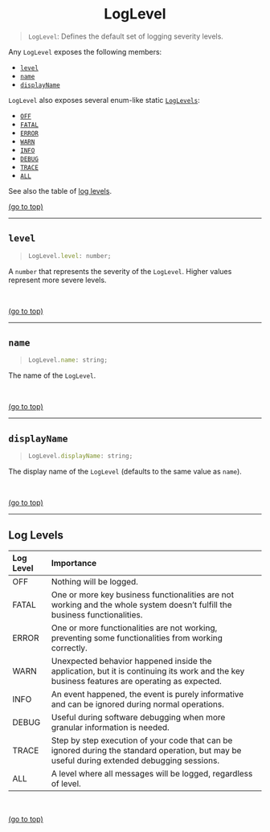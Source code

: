 # <h1 id="top" align="center">LogLevel</h1> #

> `LogLevel`: Defines the default set of logging severity levels.

Any `LogLevel` exposes the following members:

- [`level`](#level)
- [`name`](#name)
- [`displayName`](#displayName)

`LogLevel` also exposes several enum-like static [`LogLevels`](#log-levels):

- [`OFF`](#log-levels)
- [`FATAL`](#log-levels)
- [`ERROR`](#log-levels)
- [`WARN`](#log-levels)
- [`INFO`](#log-levels)
- [`DEBUG`](#log-levels)
- [`TRACE`](#log-levels)
- [`ALL`](#log-levels)

See also the table of [log levels](#log-levels).
<br>

<a href="#top">(go to top)</a>

----

## `level` ##

> ```javascript
> LogLevel.level: number;
> ```

A `number` that represents the severity of the `LogLevel`. Higher values represent more severe levels.

<br>

<a href="#top">(go to top)</a>

----

## `name` ##

> ```javascript
> LogLevel.name: string;
> ```

The name of the `LogLevel`.

<br>

<a href="#top">(go to top)</a>

----

## `displayName` ##

> ```javascript
> LogLevel.displayName: string;
> ```

The display name of the `LogLevel` (defaults to the same value as `name`).

<br>

<a href="#top">(go to top)</a>

----

## Log Levels ##

|Log Level	|Importance|
|:---|:---|
|OFF| Nothing will be logged. |
|FATAL	|One or more key business functionalities are not working and the whole system doesn’t fulfill the business functionalities.|
|ERROR	|One or more functionalities are not working, preventing some functionalities from working correctly.|
|WARN	|Unexpected behavior happened inside the application, but it is continuing its work and the key business features are operating as expected.|
|INFO	|An event happened, the event is purely informative and can be ignored during normal operations.|
|DEBUG	|Useful during software debugging when more granular information is needed.|
|TRACE	|Step by step execution of your code that can be ignored during the standard operation, but may be useful during extended debugging sessions.|
|ALL	|A level where all messages will be logged, regardless of level. |

<br>

<a href="#top">(go to top)</a>

<br>
